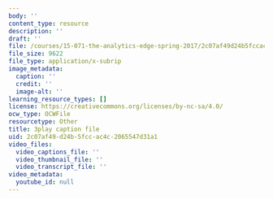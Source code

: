 ```yaml
---
body: ''
content_type: resource
description: ''
draft: ''
file: /courses/15-071-the-analytics-edge-spring-2017/2c07af49d24b5fccac4c2065547d31a1_W5zVgQ4SbX8.vtt
file_size: 9622
file_type: application/x-subrip
image_metadata:
  caption: ''
  credit: ''
  image-alt: ''
learning_resource_types: []
license: https://creativecommons.org/licenses/by-nc-sa/4.0/
ocw_type: OCWFile
resourcetype: Other
title: 3play caption file
uid: 2c07af49-d24b-5fcc-ac4c-2065547d31a1
video_files:
  video_captions_file: ''
  video_thumbnail_file: ''
  video_transcript_file: ''
video_metadata:
  youtube_id: null
---
```

